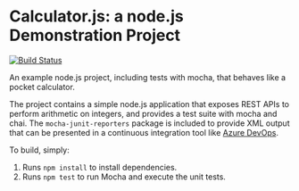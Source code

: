 Calculator.js: a node.js Demonstration Project
==============================================

[![Build Status](https://dev.azure.com/timam90/calculator/_apis/build/status/boneman1231.calculator?branchName=master)](https://dev.azure.com/timam90/calculator/_build/latest?definitionId=3&branchName=master)


An example node.js project, including tests with mocha, that behaves like
a pocket calculator.

The project contains a simple node.js application that exposes REST APIs
to perform arithmetic on integers, and provides a test suite with mocha
and chai.  The `mocha-junit-reporters` package is included to provide XML
output that can be presented in a continuous integration tool like
[Azure DevOps](https://azure.com/devops).

To build, simply:

1. Runs `npm install` to install dependencies.
2. Runs `npm test` to run Mocha and execute the unit tests.

